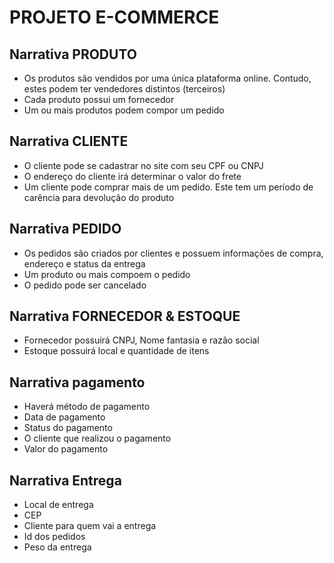 # PROJETO E-COMMERCE
## Narrativa PRODUTO
* Os produtos são vendidos por uma única plataforma online.
Contudo, estes podem ter vendedores distintos (terceiros)
* Cada produto possui um fornecedor
* Um ou mais produtos podem compor um pedido
## Narrativa CLIENTE
* O cliente pode se cadastrar no site com seu CPF ou CNPJ
* O endereço do cliente irá determinar o valor do frete
* Um cliente pode comprar mais de um pedido. Este tem um período de carência para devolução do produto
## Narrativa PEDIDO
* Os pedidos são criados por clientes e possuem informações de compra, endereço e status da entrega
* Um produto ou mais compoem o pedido
* O pedido pode ser cancelado
## Narrativa FORNECEDOR & ESTOQUE
* Fornecedor possuirá CNPJ, Nome fantasia e razão social
* Estoque possuirá local e quantidade de itens
## Narrativa pagamento
* Haverá método de pagamento
* Data de pagamento
* Status do pagamento
* O cliente que realizou o pagamento
* Valor do pagamento
## Narrativa Entrega
* Local de entrega
* CEP
* Cliente para quem vai a entrega
* Id dos pedidos
* Peso da entrega
